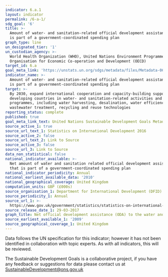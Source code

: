 ```yaml
---
indicator: 6.a.1
layout: indicator
permalink: /6-a-1/
sdg_goal: '6'
title: >-
  Amount of water- and sanitation-related official development assistance that
  is part of a government-coordinated spending plan
graph_type: line
un_designated_tier: '1'
un_custodian_agency: >-
  World Health Organization (WHO), United Nations Environment Programme (UNEP),
  Organisation for Economic Co-operation and Development (OECD)
target_id: 6.a
goal_meta_link: 'https://unstats.un.org/sdgs/metadata/files/Metadata-06-0A-01.pdf'
indicator_name: >-
  Amount of water- and sanitation-related official development assistance that
  is part of a government-coordinated spending plan
target: >-
  By 2030, expand international cooperation and capacity-building support to
  developing countries in water- and sanitation-related activities and
  programmes, including water harvesting, desalination, water efficiency,
  wastewater treatment, recycling and reuse technologies
reporting_status: complete
published: true
goal_meta_link_text: United Nations Sustainable Development Goals Metadata (pdf 398kB)
source_active_1: true
source_url_text_1: Statistics on International Development 2016
source_active_2: false
source_url_text_2: Link to Source
source_active_3: false
source_url_3: Link to Source
data_non_statistical: false
national_indicator_available: >-
  Net amount of water and sanitation related official development assistance
  that is part of a government-coordinated spending plan
national_indicator_periodicity: Annual
national_earliest_available_data: '2010'
national_geographical_coverage: United Kingdom
computation_units: GBP (£000s)
source_organisation_1: Department for International Development (DFID)
source_periodicity_1: Annual
source_url_1: >-
  https://www.gov.uk/government/statistics/statistics-on-international-development-2016
source_release_date_1: 29-03-2017
graph_title: Net official development assistance (ODA) to the water and sanitation sectors
source_earliest_available_1: '2009'
source_geographical_coverage_1: United Kingdom
---
```

Data follows the UN specification for this indicator; however it has not been identified in collaboration with topic experts. As with all indicators, this will be reviewed.

The Sustainable Development Goals is a collaborative project, if you have any feedback or suggestions for data please contact us at <SustainableDevelopment@ons.gov.uk>
